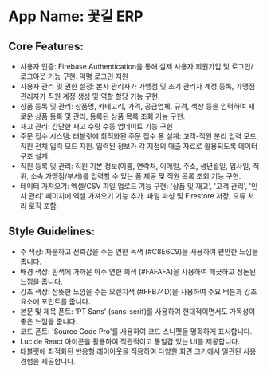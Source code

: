 # **App Name**: 꽃길 ERP

## Core Features:

- 사용자 인증: Firebase Authentication을 통해 실제 사용자 회원가입 및 로그인/로그아웃 기능 구현. 익명 로그인 지원
- 사용자 관리 및 권한 설정: 본사 관리자가 가맹점 및 초기 관리자 계정 등록, 가맹점 관리자가 직원 계정 생성 및 역할 할당 기능 구현.
- 상품 등록 및 관리: 상품명, 카테고리, 가격, 공급업체, 규격, 색상 등을 입력하여 새로운 상품 등록 및 관리, 등록된 상품 목록 조회 기능 구현.
- 재고 관리: 간단한 재고 수량 수동 업데이트 기능 구현
- 주문 접수 시스템: 태블릿에 최적화된 주문 접수 폼 설계: 고객-직원 분리 입력 모드, 직원 전체 입력 모드 지원. 입력된 정보가 각 지점의 매출 자료로 활용되도록 데이터 구조 설계.
- 직원 등록 및 관리: 직원 기본 정보(이름, 연락처, 이메일, 주소, 생년월일, 입사일, 직위, 소속 가맹점/부서)를 입력할 수 있는 폼 제공 및 직원 목록 조회 기능 구현.
- 데이터 가져오기: 엑셀/CSV 파일 업로드 기능 구현: '상품 및 재고', '고객 관리', '인사 관리' 페이지에 엑셀 가져오기 기능 추가. 파일 파싱 및 Firestore 저장, 오류 처리 로직 포함.

## Style Guidelines:

- 주 색상: 차분하고 신뢰감을 주는 연한 녹색 (#C8E6C9)을 사용하여 편안한 느낌을 줍니다.
- 배경 색상: 흰색에 가까운 아주 연한 회색 (#FAFAFA)을 사용하여 깨끗하고 정돈된 느낌을 줍니다.
- 강조 색상: 산뜻한 느낌을 주는 오렌지색 (#FFB74D)을 사용하여 주요 버튼과 강조 요소에 포인트를 줍니다.
- 본문 및 제목 폰트: 'PT Sans' (sans-serif)를 사용하여 현대적이면서도 가독성이 좋은 느낌을 줍니다.
- 코드 폰트: 'Source Code Pro'를 사용하여 코드 스니펫을 명확하게 표시합니다.
- Lucide React 아이콘을 활용하여 직관적이고 통일감 있는 UI를 제공합니다.
- 태블릿에 최적화된 반응형 레이아웃을 적용하여 다양한 화면 크기에서 일관된 사용 경험을 제공합니다.